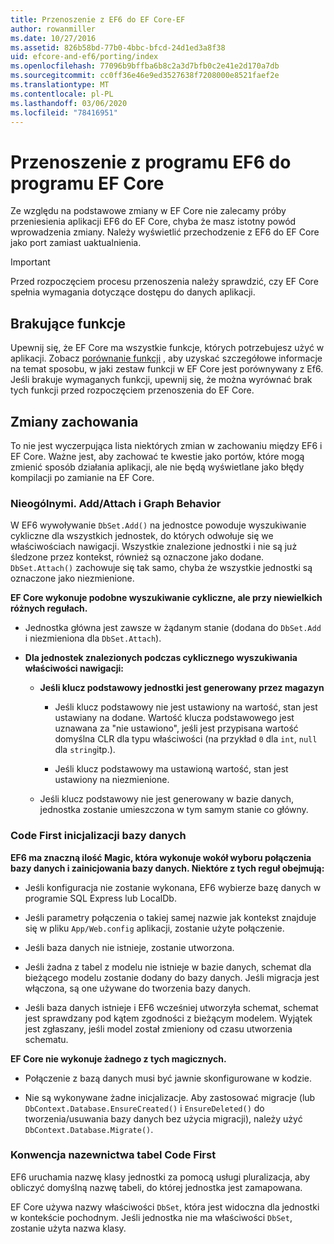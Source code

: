 ```yaml
---
title: Przenoszenie z EF6 do EF Core-EF
author: rowanmiller
ms.date: 10/27/2016
ms.assetid: 826b58bd-77b0-4bbc-bfcd-24d1ed3a8f38
uid: efcore-and-ef6/porting/index
ms.openlocfilehash: 77096b9bffba6b8c2a3d7bfb0c2e41e2d170a7db
ms.sourcegitcommit: cc0ff36e46e9ed3527638f7208000e8521faef2e
ms.translationtype: MT
ms.contentlocale: pl-PL
ms.lasthandoff: 03/06/2020
ms.locfileid: "78416951"
---
```

# <a name="porting-from-ef6-to-ef-core"></a>Przenoszenie z programu EF6 do programu EF Core

Ze względu na podstawowe zmiany w EF Core nie zalecamy próby przeniesienia aplikacji EF6 do EF Core, chyba że masz istotny powód wprowadzenia zmiany.
Należy wyświetlić przechodzenie z EF6 do EF Core jako port zamiast uaktualnienia.

> [!IMPORTANT]
> Przed rozpoczęciem procesu przenoszenia należy sprawdzić, czy EF Core spełnia wymagania dotyczące dostępu do danych aplikacji.

## <a name="missing-features"></a>Brakujące funkcje

Upewnij się, że EF Core ma wszystkie funkcje, których potrzebujesz użyć w aplikacji. Zobacz [porównanie funkcji](xref:efcore-and-ef6/index) , aby uzyskać szczegółowe informacje na temat sposobu, w jaki zestaw funkcji w EF Core jest porównywany z Ef6. Jeśli brakuje wymaganych funkcji, upewnij się, że można wyrównać brak tych funkcji przed rozpoczęciem przenoszenia do EF Core.

## <a name="behavior-changes"></a>Zmiany zachowania

To nie jest wyczerpująca lista niektórych zmian w zachowaniu między EF6 i EF Core. Ważne jest, aby zachować te kwestie jako portów, które mogą zmienić sposób działania aplikacji, ale nie będą wyświetlane jako błędy kompilacji po zamianie na EF Core.

### <a name="dbsetaddattach-and-graph-behavior"></a>Nieogólnymi. Add/Attach i Graph Behavior

W EF6 wywoływanie `DbSet.Add()` na jednostce powoduje wyszukiwanie cykliczne dla wszystkich jednostek, do których odwołuje się we właściwościach nawigacji. Wszystkie znalezione jednostki i nie są już śledzone przez kontekst, również są oznaczone jako dodane. `DbSet.Attach()` zachowuje się tak samo, chyba że wszystkie jednostki są oznaczone jako niezmienione.

**EF Core wykonuje podobne wyszukiwanie cykliczne, ale przy niewielkich różnych regułach.**

*  Jednostka główna jest zawsze w żądanym stanie (dodana do `DbSet.Add` i niezmieniona dla `DbSet.Attach`).

*  **Dla jednostek znalezionych podczas cyklicznego wyszukiwania właściwości nawigacji:**

    *  **Jeśli klucz podstawowy jednostki jest generowany przez magazyn**

        * Jeśli klucz podstawowy nie jest ustawiony na wartość, stan jest ustawiany na dodane. Wartość klucza podstawowego jest uznawana za "nie ustawiono", jeśli jest przypisana wartość domyślna CLR dla typu właściwości (na przykład `0` dla `int`, `null` dla `string`itp.).

        * Jeśli klucz podstawowy ma ustawioną wartość, stan jest ustawiony na niezmienione.

    *  Jeśli klucz podstawowy nie jest generowany w bazie danych, jednostka zostanie umieszczona w tym samym stanie co główny.

### <a name="code-first-database-initialization"></a>Code First inicjalizacji bazy danych

**EF6 ma znaczną ilość Magic, która wykonuje wokół wyboru połączenia bazy danych i zainicjowania bazy danych. Niektóre z tych reguł obejmują:**

* Jeśli konfiguracja nie zostanie wykonana, EF6 wybierze bazę danych w programie SQL Express lub LocalDb.

* Jeśli parametry połączenia o takiej samej nazwie jak kontekst znajduje się w pliku `App/Web.config` aplikacji, zostanie użyte połączenie.

* Jeśli baza danych nie istnieje, zostanie utworzona.

* Jeśli żadna z tabel z modelu nie istnieje w bazie danych, schemat dla bieżącego modelu zostanie dodany do bazy danych. Jeśli migracja jest włączona, są one używane do tworzenia bazy danych.

* Jeśli baza danych istnieje i EF6 wcześniej utworzyła schemat, schemat jest sprawdzany pod kątem zgodności z bieżącym modelem. Wyjątek jest zgłaszany, jeśli model został zmieniony od czasu utworzenia schematu.

**EF Core nie wykonuje żadnego z tych magicznych.**

* Połączenie z bazą danych musi być jawnie skonfigurowane w kodzie.

* Nie są wykonywane żadne inicjalizacje. Aby zastosować migracje (lub `DbContext.Database.EnsureCreated()` i `EnsureDeleted()` do tworzenia/usuwania bazy danych bez użycia migracji), należy użyć `DbContext.Database.Migrate()`.

### <a name="code-first-table-naming-convention"></a>Konwencja nazewnictwa tabel Code First

EF6 uruchamia nazwę klasy jednostki za pomocą usługi pluralizacja, aby obliczyć domyślną nazwę tabeli, do której jednostka jest zamapowana.

EF Core używa nazwy właściwości `DbSet`, która jest widoczna dla jednostki w kontekście pochodnym. Jeśli jednostka nie ma właściwości `DbSet`, zostanie użyta nazwa klasy.
